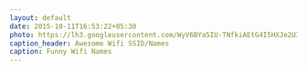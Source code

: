 ```yaml
---
layout: default
date: 2015-10-11T16:53:22+05:30
photo: https://lh3.googleusercontent.com/WyV6BYa5IU-TNfkiAEtG4I5HXJe2UIHNuhJ7pdn8bp0h1BK1rUb3VegCtc9aC8d91iEGKfxpBAVND3BJf8Igr8bPvRw5aNyL9zipQhTONHCdrYpImaUiBBbot7cuDcinlZZyoxw5aVBotLtN4acWDBWBm8UVu_oOQMttFHkHPou9NmwQP82s8U65v2CXZlQDnimHmPlJgjXhAxtZdhila0Cuv2lzlTyydfVIZx-AMI64y48AFOlA01eVHLyPf_XaXvZ76tMMvnH_7tcs3yjzAzUqCp2VCLXonT-xmWUeaC1QnHm1voxV2NvaWYWHAhbEW6pvNvcg3lgycLxS6wdS4CTs7rZRiyxs1UP1xVKJhX4ZC_wGY7NLkqV4lF___NHg6yxE2C8_82IzP_zAILuDIkFWu-VOtr93WCUImNUK7oT3JH5fPg8ZgY6SyK7VIxIlLrALK7MuRrwa18bEVvGSTkuuXCPneQrjYSjnKLGBcaqnIC3izMKkCL7iYMxEbte_IO1zcRkMV7Al67UJtQjxhLth3_lqOmNsjO5966tdAh4=w640-h396-no
caption_header: Awesome Wifi SSID/Names
caption: Funny Wifi Names
---
```

